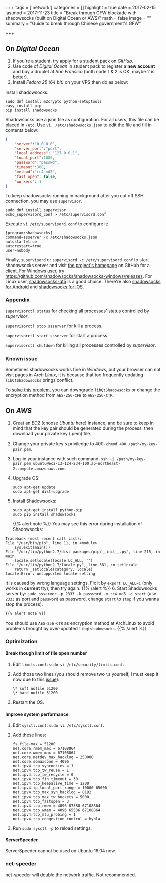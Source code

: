 +++
tags = ['network']
categories = []
highlight = true
date = 2017-02-15
lastmod = 2017-11-23
title = "Break through GFW blockade with shadowsocks (built on Digital Ocean or AWS)"
math = false
image = ""
summary = "Guide to break through Chinese government's GFW"

+++

## On *Digital Ocean*

1. If you're a student, try apply for a [student pack](https://education.github.com/pack/) on *GitHub*.
2. Use code of *Digital Ocean* in student pack to register a **new account** and buy a droplet at *San Fransico* (both node 1 & 2 is OK, maybe 2 is better).
3. Install *Fedora 25 (64 bit)* on your VPS then do as below:

Install shadowsocks:

```shell
sudo dnf install m2crypto python-setuptools
easy_install pip
pip install shadowsocks
```

Shadowsocks use a json file as configuration. For all users, this file can be placed in `/etc`.
Use `vi  /etc/shadowsocks.json` to edit the file and fill in contents below:

```json
{
    "server":"0.0.0.0",
    "server_port":"port",
    "local_address": "127.0.0.1",
    "local_port":1080,
    "password":"passwd",
    "timeout":300,
    "method":"rc4-md5",
    "fast_open": false,
    "workers": 1
}
```

To keep shadowsocks running in background after you cut off SSH connection, you may use `supervisor`.

```shell
sudo dnf install supervisor
echo_supervisord_conf > /etc/supervisord.conf
```

Execute `vi /etc/supervisord.conf` to configure it:

```pre
[program:shadowsocks]
command=ssserver -c /etc/shadowsocks.json
autostart=true
autorestart=true
user=nobody
```

Finally, `supervisord` or `supervisord -c /etc/supervisord.conf` to start shadowsocks server and visit [the project's homepage](https://github.com/shadowsocks) on GitHub for a client.
For Windows user, try https://github.com/shadowsocks/shadowsocks-windows/releases.
For Linux user, [shadowsocks-qt5](https://github.com/shadowsocks/shadowsocks-qt5/releases) is a good choice.
There're also [shadowsocks for Android](https://github.com/shadowsocks/shadowsocks-android/releases) and [shadowsocks for iOS](https://github.com/shadowsocks/shadowsocks-iOS/releases).

### Appendix

`supervisorctl status` for checking all processes' status controlled by *supervisor*.

`supervisorctl stop ssserver` for kill a process.

`supervisorctl start ssserver` for start a process.

`supervisorctl shutdown` for killing all processes controlled by *supervisor*.

### Known issue

Sometimes shadowsocks works fine in *Windows*,
but your browser can not visit pages in *Arch Linux*, 
it is because that too frequently updating `libQtShadowsocks` brings conflict.

To [solve this problem](https://github.com/shadowsocks/shadowsocks-qt5/issues/550),
you can downgrade `libQtShadowsocks` or change the encryption method from `AES-256-CFB` to `AES-256-CTR`.

## On *AWS*

1. Creat an *EC2* (choose *Ubuntu* here) instance, and be sure to keep in mind that the key pair should be generated during the process, then download your private key (.pem) file.
2. Change your private key's priviledge to 400: `chmod 400 /path/my-key-pair.pem`.
3. Log-in your instance with such command: `ssh -i /path/my-key-pair.pem ubuntu@ec2-13-124-234-100.ap-northeast-2.compute.amazonaws.com`.
4. Upgrade OS:

    ```shell
    sudo apt-get update
    sudo apt-get dist-upgrade
    ```
5. Install Shadowsocks:

    ```shell
    sudo apt-get install python-pip
    sudo pip install shadowsocks
    ```
    {{% alert note %}}
You may see this error during installation of Shadowsocks:
```pre
Traceback (most recent call last):
File "/usr/bin/pip", line 11, in <module>
    sys.exit(main())
File "/usr/lib/python2.7/dist-packages/pip/__init__.py", line 215, in main
    locale.setlocale(locale.LC_ALL, '')
File "/usr/lib/python2.7/locale.py", line 581, in setlocale
    return _setlocale(category, locale)
locale.Error: unsupported locale setting
```

It is caused by wrong language settings. Fix it by `export LC_ALL=C` (only works in **current** tty), then try again.
    {{% /alert %}}
6. Start Shadowsocks server by: `sudo ssserver -p 2333 -k password -m rc4-md5 -d start` (use `2333` as port and `password` as password, change `start` to `stop` if you wanna stop the process).

    {{% alert note %}}
You should use `AES-256-CTR` as encryption method at ArchLinux to avoid problems brought by over-updated `libqtshadowsocks`.
    {{% /alert %}}

### Optimization

#### Break though limit of file open number

1. Edit `limits.conf`: `sudo vi /etc/security/limits.conf`.
2. Add those two lines (you should remove two `\`s yourself, I must keep it now due to this [issue](https://github.com/gcushen/hugo-academic/issues/391)):

    ```pre
    \* soft nofile 51200
    \* hard nofile 51200
    ```
3. Restart the OS.

#### Improve system performance

1. Edit `sysctl.conf`: `sudo vi /etc/sysctl.conf`.
2. Add these lines:

    ```pre
    fs.file-max = 51200
    net.core.rmem_max = 67108864
    net.core.wmem_max = 67108864
    net.core.netdev_max_backlog = 250000
    net.core.somaxconn = 4096
    net.ipv4.tcp_syncookies = 1
    net.ipv4.tcp_tw_reuse = 1
    net.ipv4.tcp_tw_recycle = 0
    net.ipv4.tcp_fin_timeout = 30
    net.ipv4.tcp_keepalive_time = 1200
    net.ipv4.ip_local_port_range = 10000 65000
    net.ipv4.tcp_max_syn_backlog = 8192
    net.ipv4.tcp_max_tw_buckets = 5000
    net.ipv4.tcp_fastopen = 3
    net.ipv4.tcp_rmem = 4096 87380 67108864
    net.ipv4.tcp_wmem = 4096 65536 67108864
    net.ipv4.tcp_mtu_probing = 1
    net.ipv4.tcp_congestion_control = hybla
    ```
3. Run `sudo sysctl -p` to reload settings.

#### ServerSpeeder

ServerSpeeder cannot be used on Ubuntu 16.04 now.

### net-speeder

net-speeder will double the network traffic. Not recommended.